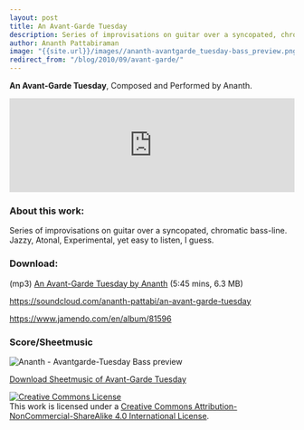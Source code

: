 ```yaml
--- 
layout: post 
title: An Avant-Garde Tuesday 
description: Series of improvisations on guitar over a syncopated, chromatic bass-line. Jazzy. Atonal. Experimental.
author: Ananth Pattabiraman
image: "{{site.url}}/images//ananth-avantgarde_tuesday-bass_preview.png"
redirect_from: "/blog/2010/09/avant-garde/"
--- 
```


**An Avant-Garde Tuesday**, Composed and Performed by Ananth.

<iframe width="100%" height="166" scrolling="no" frameborder="no" src="https://w.soundcloud.com/player/?url=https%3A//api.soundcloud.com/tracks/8043164&amp;color=333333&amp;auto_play=false&amp;hide_related=false&amp;show_comments=true&amp;show_user=true&amp;show_reposts=false"></iframe>

<!-- Image redundant. Soundcloud player already show it
![Avantgarde Tuesday]({{site.url}}/images/avantgardetuesday.png "avantgardetuesday")
-->

### About this work:

Series of improvisations on guitar over a syncopated, chromatic bass-line. Jazzy, Atonal, Experimental, yet easy to listen, I guess.

### Download:

(mp3) [An Avant-Garde Tuesday by Ananth]({{site.url}}/download/music/ananth-avant_garde_tuesday.mp3) (5:45 mins, 6.3 MB)

<https://soundcloud.com/ananth-pattabi/an-avant-garde-tuesday>

<https://www.jamendo.com/en/album/81596>

### Score/Sheetmusic

<img class="img-responsive" src="{{site.url}}/images//ananth-avantgarde_tuesday-bass_preview.png" alt="Ananth - Avantgarde-Tuesday Bass preview" />

[Download Sheetmusic of Avant-Garde Tuesday](https://imslp.org/wiki/An_Avant-Garde_Tuesday_%28Pattabiraman,_Ananth%29)

<a rel="license" href="https://creativecommons.org/licenses/by-nc-sa/4.0/"><img alt="Creative Commons License" style="border-width:0" src="https://i.creativecommons.org/l/by-nc-sa/4.0/80x15.png" /></a><br />This work is licensed under a <a rel="license" href="https://creativecommons.org/licenses/by-nc-sa/4.0/">Creative Commons Attribution-NonCommercial-ShareAlike 4.0 International License</a>.
